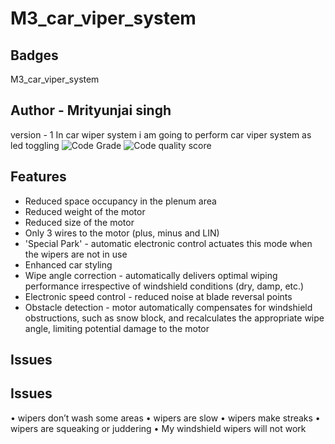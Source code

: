 # M3_car_viper_system
## Badges
M3_car_viper_system

## Author - Mrityunjai singh
version - 1
In car wiper system i am going to perform car viper system as led toggling
![Code Grade](https://api.codiga.io/project/33443/score/svg)
![Code quality score](https://api.codiga.io/project/33443/status/svg)

## Features

-  Reduced space occupancy in the plenum area
- Reduced weight of the motor
- Reduced size of the motor
- Only 3 wires to the motor (plus, minus and LIN)
- 'Special Park' - automatic electronic control actuates this mode when the wipers are not in use
- Enhanced car styling
- Wipe angle correction - automatically delivers optimal wiping performance irrespective of windshield 
conditions (dry, damp, etc.)
- Electronic speed control - reduced noise at blade reversal points
- Obstacle detection - motor automatically compensates for windshield obstructions, such as snow block,
 and recalculates the appropriate wipe angle, limiting potential damage to the motor
 
## Issues
## Issues
•	wipers don’t wash some areas
•	wipers are slow
•	wipers make streaks
•	wipers are squeaking or juddering
•	My windshield wipers will not work
